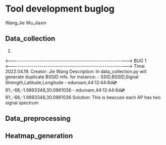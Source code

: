 # Tool development buglog
Wang,Jie
Wu,Jiaxin

## Data_collection
1. 


<--------------------------------------------------------->
                          BUG 1                          
<--------------------------------------------------------->
Time:
    2022.04.19.
Creator:
    Jie Wang
Description:
    In data_collection.py will generate duplicate BSSID info.
    for instance:
    - SSID,BSSID,Signal Strength,Latitude,Longitude
    - eduroam,44:12:44:6d:cd:91:,-68,-1.9893346,30.0861036
    - eduroam,44:12:44:6d:cd:91:,-68,-1.9893346,30.0861036
Solution:
    This is beacuse each AP has two signal spectrum 


## Data_preprocessing

## Heatmap_generation

## 